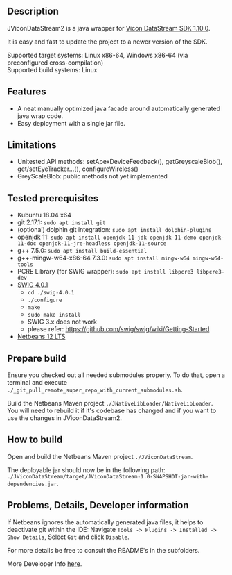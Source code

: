 ## Description
JViconDataStream2 is a java wrapper for [Vicon DataStream SDK 1.10.0](https://www.vicon.com/software/datastream-sdk/?section=downloads).

It is easy and fast to update the project to a newer version of the SDK.

Supported target systems: Linux x86-64, Windows x86-64 (via preconfigured cross-compilation) \
Supported build systems: Linux


## Features
* A neat manually optimized java facade around automatically generated java wrap code.
* Easy deployment with a single jar file.

## Limitations 
* Unitested API methods: setApexDeviceFeedback(), getGreyscaleBlob(), get/setEyeTracker...(), configureWireless()
* GreyScaleBlob: public methods not yet implemented

## Tested prerequisites
* Kubuntu 18.04 x64
* git 2.17.1: `sudo apt install git`
* (optional) dolphin git integration: `sudo apt install dolphin-plugins`
* openjdk 11: `sudo apt install openjdk-11-jdk openjdk-11-demo openjdk-11-doc openjdk-11-jre-headless openjdk-11-source`
* g++ 7.5.0: `sudo apt install build-essential`
* g++-mingw-w64-x86-64 7.3.0: `sudo apt install mingw-w64 mingw-w64-tools`
* PCRE Library (for SWIG wrapper): `sudo apt install libpcre3 libpcre3-dev`
* [SWIG 4.0.1](http://www.swig.org/download.html)
    * `cd ./swig-4.0.1`
    * `./configure`
    * `make`
    * `sudo make install`
    * SWIG 3.x does not work
    * please refer: https://github.com/swig/swig/wiki/Getting-Started
* [Netbeans 12 LTS](https://netbeans.apache.org/download/nb120/nb120.html)


## Prepare build
Ensure you checked out all needed submodules properly. To do that, open a terminal and execute `./_git_pull_remote_super_repo_with_current_submodules.sh`.

Build the Netbeans Maven project `./JNativeLibLoader/NativeLibLoader`. You will need to rebuild it if it's codebase has changed and if you want to use the changes in JViconDataStream2.


## How to build
Open and build the Netbeans Maven project `./JViconDataStream`.

The deployable jar should now be in the following path: `./JViconDataStream/target/JViconDataStream-1.0-SNAPSHOT-jar-with-dependencies.jar`.


## Problems, Details, Developer information
If Netbeans ignores the automatically generated java files, it helps to deactivate git within the IDE: Navigate `Tools -> Plugins -> Installed -> Show Details`, Select `Git` and click `Disable`.

For more details be free to consult the README's in the subfolders.

More Developer Info [here](DEVELOPER_INFO.md).

